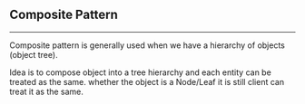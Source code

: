 ## Composite Pattern

---

Composite pattern is generally used when we have a hierarchy of objects (object tree).

Idea is to compose object into a tree hierarchy and each entity can be treated as the same.
whether the object is a Node/Leaf it is still client can treat it as the same.
